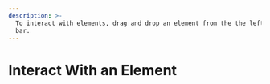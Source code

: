 ```yaml
---
description: >-
  To interact with elements, drag and drop an element from the the left side
  bar.
---
```


# Interact With an Element





